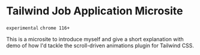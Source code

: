 # Tailwind Job Application Microsite

`experimental` `chrome 116+`

This is a microsite to introduce myself and give a short explanation with demo of how I'd tackle the scroll-driven animations plugin for Tailwind CSS.
